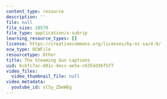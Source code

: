 ```yaml
---
content_type: resource
description: ''
file: null
file_size: 10570
file_type: application/x-subrip
learning_resource_types: []
license: https://creativecommons.org/licenses/by-nc-sa/4.0/
ocw_type: OCWFile
resourcetype: Other
title: The Steaming Gun captions
uid: 6cbfc7ac-d01c-4ecc-ae5a-c635dd36f5f7
video_files:
  video_thumbnail_file: null
video_metadata:
  youtube_id: slSy_ZDeWEg
---
```

